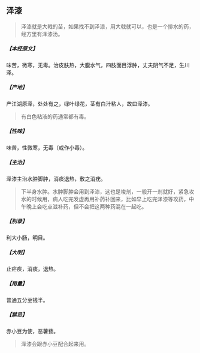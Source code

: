 ## 泽漆

> 泽漆就是大戟的苗，如果找不到泽漆，用大戟就可以，也是一个排水的药，经方里有泽漆汤。

##### 【本经原文】
味苦，微寒，无毒。治皮肤热，大腹水气，四肢面目浮肿，丈夫阴气不足，生川泽。
##### 【产地】
产江湖原泽，处处有之，绿叶绿花，茎有白汁粘人，故曰泽漆。

> 有白色粘液的药通常都有毒。

##### 【性味】
味苦，性微寒，无毒（或作小毒）。
##### 【主治】
泽漆主治水肿脚肿，消痰退热，敷之消疣。

> 下半身水肿。水肿脚肿会用到泽漆，这也是竣剂，一般开一剂就好，紧急攻水的时候用，病人吃完发虚再用补药补回来，比如早上吃完泽漆等攻药，中午晚上会吃点滋补药，但不会把这两种药混在一起吃。

##### 【别录】
利大小肠，明目。
##### 【大明】
止疟疾，消痰，退热。
##### 【用量】
普通五分至钱半。
##### 【禁忌】
赤小豆为使，恶薯蓣。

> 泽漆会跟赤小豆配合起来用。